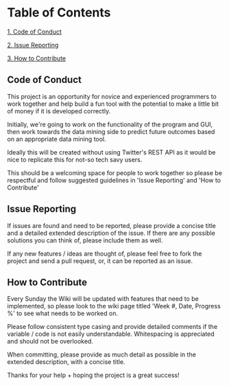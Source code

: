 <h1>Table of Contents</h1>

<a href="#section1">1. Code of Conduct</a>

<a href="#section2">2. Issue Reporting</a>

<a href="#section3">3. How to Contribute</a>

<h2 id="section1">Code of Conduct</h2>

This project is an opportunity for novice and experienced programmers to work together and help build a fun tool with the potential to make a little bit of money if it is developed correctly.

Initially, we're going to work on the functionality of the program and GUI, then work towards the data mining side to predict future outcomes based on an appropriate data mining tool.

Ideally this will be created without using Twitter's REST API as it would be nice to replicate this for not-so tech savy users.

This should be a welcoming space for people to work together so please be respectful and follow suggested guidelines in 'Issue Reporting' and 'How to Contribute'

<h2 id="section2">Issue Reporting</h2>

If issues are found and need to be reported, please provide a concise title and a detailed extended description of the issue. If there are any possible solutions you can think of, please include them as well.

If any new features / ideas are thought of, please feel free to fork the project and send a pull request, or, it can be reported as an issue.

<h2 id="section3">How to Contribute</h2>

Every Sunday the Wiki will be updated with features that need to be implemented, so please look to the wiki page titled 'Week #, Date, Progress %' to see what needs to be worked on.

Please follow consistent type casing and provide detailed comments if the variable / code is not easily understandable. Whitespacing is appreciated and should not be overlooked.

When committing, please provide as much detail as possible in the extended description, with a concise title.

Thanks for your help + hoping the project is a great success!
